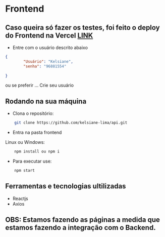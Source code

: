 # Frontend

## Caso queira só fazer os testes, foi feito o deploy do Frontend na Vercel [LINK](https://api-dw.vercel.app/)

* Entre com o usuário descrito abaixo

```json
{ 
        "Usuário": "Kelsiane",
        "senha": "96881554"
	
}
```
ou se preferir ... Crie seu usuário

## Rodando na sua máquina 

* Clona o repositório:

```sh
    git clone https://github.com/kelsiane-lima/api.git
```
* Entra na pasta frontend

Linux ou Windows:

```sh
    npm install ou npm i
```
- Para executar use:

```sh
    npm start
```

## Ferramentas e tecnologias ultilizadas

* Reactjs
* Axios
## OBS: Estamos fazendo as páginas a medida que estamos fazendo a integração com o Backend.
